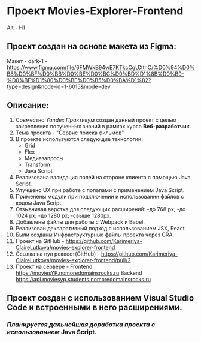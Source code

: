 # Проект Movies-Explorer-Frontend
Alt - H1
## Проект создан на основе макета из Figma:
   Макет - dark-1 - https://www.figma.com/file/6FMWkB94wE7KTkcCgUXtnC/%D0%94%D0%B8%D0%BF%D0%BB%D0%BE%D0%BC%D0%BD%D1%8B%D0%B9-%D0%BF%D1%80%D0%BE%D0%B5%D0%BA%D1%82?type=design&node-id=1-6015&mode=dev

## Описание:
1. Совместно *Yandex.Практикум* создан данный проект с целью закрепления полученных знаний в рамках курса **Веб-разработчик**.
2. Тема проекта - "Сервис поиска фильмов"
3. В проекте используются следующие технологии:
   - Grid
   - Flex
   - Медиазапросы
   - Transform
   - Java Script
4. Реализована валидация полей на стороне клиента с помощью Java Script.
5. Улучшено UX при работе с попапами с применением Java Script.
6. Применены модули при подключении и использовании файлов с кодом Java Script.
7. Отзывчивая верстка для следующих расширений:
    -до 768 px;
    -до 1024 px;
    -до 1280 px;
    -свыше 1280px.
9. Добавлены файлы для работы с Webpack и Babel.
10. Реализован декларативный подход с использованием JSX, React.
11. Были созданы Инфраструктурные файлы проекта через CRA.
12. Проект на GitHub - https://github.com/Karimeriya-ClaireLutkova/movies-explorer-frontend
13. Ссылка на пул реквест(GitHub) - https://github.com/Karimeriya-ClaireLutkova/movies-explorer-frontend/pull/2
14. Проект на сервере - Frontend https://moviesYP.nomoredomainsrocks.ru
                        Backend https://api.moviesyp.students.nomoredomainsrocks.ru
   
## Проект создан с использованием Visual Studio Code и встроенными в него расширениями.

### *Планируется дальнейшая доработка проекта с использованием* **Java Script**.